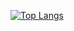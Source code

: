 [![Top Langs](https://github-readme-stats.vercel.app/api/top-langs/?username=Gwonjuly)](https://github.com/anuraghazra/github-readme-stats)
